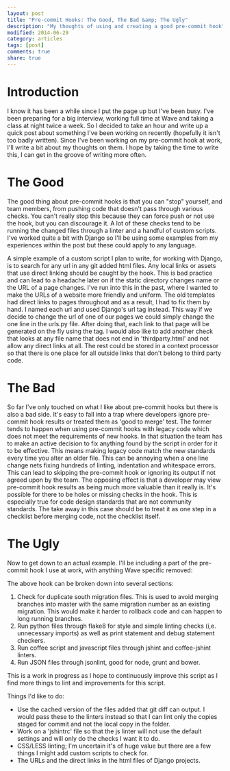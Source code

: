 ```yaml
---
layout: post
title: "Pre-commit Hooks: The Good, The Bad &amp; The Ugly"
description: "My thoughts of using and creating a good pre-commit hook"
modified: 2014-06-29
category: articles
tags: [post]
comments: true
share: true
---
```


# Introduction

I know it has been a while since I put the page up but I've been busy. I've been preparing for a big interview, working full time at Wave and taking a class at night twice a week. So I decided to take an hour and write up a quick post about something I've been working on recently (hopefully it isn't too badly written). Since I've been working on my pre-commit hook at work, I'll write a bit about my thoughts on them. I hope by taking the time to write this, I can get in the groove of writing more often.

# The Good

The good thing about pre-commit hooks is that you can "stop" yourself, and team members, from pushing code that doesn't pass through various checks. You can't really stop this because they can force push or not use the hook, but you can discourage it. A lot of these checks tend to be running the changed files through a linter and a handful of custom scripts. I've worked quite a bit with Django so I'll be using some examples from my experiences within the post but these could apply to any language.

A simple example of a custom script I plan to write, for working with Django, is to search for any url in any git added html files. Any local links or assets that use direct linking should be caught by the hook. This is bad practice and can lead to a headache later on if the static directory changes name or the URL of a page changes. I've run into this in the past, where I wanted to make the URLs of a website more friendly and uniform. The old templates had direct links to pages throughout and as a result, I had to fix them by hand. I named each url and used Django's url tag instead. This way if we decide to change the url of one of our pages we could simply change the one line in the urls.py file. After doing that, each link to that page will be generated on the fly using the tag. I would also like to add another check that looks at any file name that does not end in 'thirdparty.html' and not allow any direct links at all. The rest could be stored in a context processor so that there is one place for all outside links that don't belong to third party code.

# The Bad

So far I've only touched on what I like about pre-commit hooks but there is also a bad side. It's easy to fall into a trap where developers ignore pre-commit hook results or treated them as 'good to merge' test. The former tends to happen when using pre-commit hooks with legacy code which does not meet the requirements of new hooks. In that situation the team has to make an active decision to fix anything found by the script in order for it to be effective. This means making legacy code match the new standards every time you alter an older file. This can be annoying when a one line change nets fixing hundreds of linting, indentation and whitespace errors. This can lead to skipping the pre-commit hook or ignoring its output if not agreed upon by the team. The opposing effect is that a developer may view pre-commit hook results as being much more valuable than it really is. It's possible for there to be holes or missing checks in the hook. This is especially true for code design standards that are not community standards. The take away in this case should be to treat it as one step in a checklist before merging code, not the checklist itself.

# The Ugly

Now to get down to an actual example. I'll be including a part of the pre-commit hook I use at work, with anything Wave specific removed:
<script src="https://gist.github.com/JBKahn/34362b12152f3c79555c.js"></script>

The above hook can be broken down into several sections:

1. Check for duplicate south migration files. This is used to avoid merging branches into master with the same migration number as an existing migration. This would make it harder to rollback code and can happen to long running branches.
2. Run python files through flake8 for style and simple linting checks (i,e. unnecessary imports) as well as print statement and debug statement checkers.
3. Run coffee script and javascript files through jshint and coffee-jshint linters.
4. Run JSON files through jsonlint, good for node, grunt and bower.

This is a work in progress as I hope to continuously improve this script as I find more things to lint and improvements for this script.

Things I'd like to do:

* Use the cached version of the files added that git diff can output. I would pass these to the linters instead so that I can lint only the copies staged for commit and not the local copy in the folder.
* Work on a 'jshintrc' file so that the js linter will not use the default settings and will only do the checks I want it to do.
* CSS/LESS linting; I'm uncertain it's of huge value but there are a few things I might add custom scripts to check for.
*  The URLs and the direct links in the html files of Django projects.
